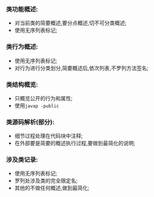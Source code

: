 ### 类功能概述:  
- 对当前类的简要概述,要分点概述,切不可分类概述;  
- 使用无序列表标记;  

### 类行为概述:  
- 使用无序列表标记;  
- 对行为进行分类划分,简要概述后,依次列表,不罗列方法签名;  

### 类结构概览:  
- 只概览公开的行为和属性;  
- 使用`javap -public`  

### 类源码解析(部分):  
- 细节过程处理在代码块中注释;  
- 在外部要是简要的概述执行过程,要做到最简化的说明;  

### 涉及类记录:  
- 使用无序列表标记;  
- 罗列处涉及类的完全限定名;  
- 其他的不做任何概述,做到最简化;  
